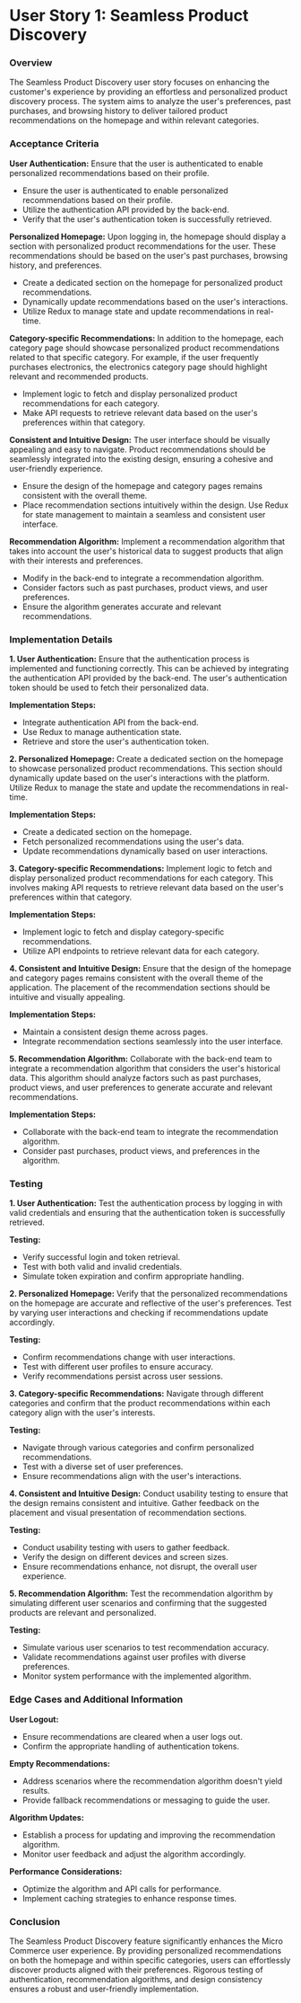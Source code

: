 # User Story 1: Seamless Product Discovery
### Overview

The Seamless Product Discovery user story focuses on enhancing the customer's experience by providing an effortless and personalized product discovery process. The system aims to analyze the user's preferences, past purchases, and browsing history to deliver tailored product recommendations on the homepage and within relevant categories.

### Acceptance Criteria
**User Authentication:** Ensure that the user is authenticated to enable personalized recommendations based on their profile.
- Ensure the user is authenticated to enable personalized recommendations based on their profile.
- Utilize the authentication API provided by the back-end.
- Verify that the user's authentication token is successfully retrieved.

**Personalized Homepage:** Upon logging in, the homepage should display a section with personalized product recommendations for the user. These recommendations should be based on the user's past purchases, browsing history, and preferences.
- Create a dedicated section on the homepage for personalized product recommendations.
- Dynamically update recommendations based on the user's interactions.
- Utilize Redux to manage state and update recommendations in real-time.

**Category-specific Recommendations:** In addition to the homepage, each category page should showcase personalized product recommendations related to that specific category. For example, if the user frequently purchases electronics, the electronics category page should highlight relevant and recommended products.
- Implement logic to fetch and display personalized product recommendations for each category.
- Make API requests to retrieve relevant data based on the user's preferences within that category.

**Consistent and Intuitive Design:** The user interface should be visually appealing and easy to navigate. Product recommendations should be seamlessly integrated into the existing design, ensuring a cohesive and user-friendly experience.
- Ensure the design of the homepage and category pages remains consistent with the overall theme.
- Place recommendation sections intuitively within the design.
Use Redux for state management to maintain a seamless and consistent user interface.

**Recommendation Algorithm:** Implement a recommendation algorithm that takes into account the user's historical data to suggest products that align with their interests and preferences.
- Modify in the back-end to integrate a recommendation algorithm.
- Consider factors such as past purchases, product views, and user preferences.
- Ensure the algorithm generates accurate and relevant recommendations.

### Implementation Details
**1. User Authentication:** Ensure that the authentication process is implemented and functioning correctly. This can be achieved by integrating the authentication API provided by the back-end. The user's authentication token should be used to fetch their personalized data.

**Implementation Steps:**
- Integrate authentication API from the back-end.
- Use Redux to manage authentication state.
- Retrieve and store the user's authentication token.


**2. Personalized Homepage:** Create a dedicated section on the homepage to showcase personalized product recommendations. This section should dynamically update based on the user's interactions with the platform. Utilize Redux to manage the state and update the recommendations in real-time.

**Implementation Steps:**
- Create a dedicated section on the homepage.
- Fetch personalized recommendations using the user's data.
- Update recommendations dynamically based on user interactions.


**3. Category-specific Recommendations:** Implement logic to fetch and display personalized product recommendations for each category. This involves making API requests to retrieve relevant data based on the user's preferences within that category.

**Implementation Steps:**
- Implement logic to fetch and display category-specific recommendations.
- Utilize API endpoints to retrieve relevant data for each category.


**4. Consistent and Intuitive Design:** Ensure that the design of the homepage and category pages remains consistent with the overall theme of the application. The placement of the recommendation sections should be intuitive and visually appealing.

**Implementation Steps:**
- Maintain a consistent design theme across pages.
- Integrate recommendation sections seamlessly into the user interface.

**5. Recommendation Algorithm:** Collaborate with the back-end team to integrate a recommendation algorithm that considers the user's historical data. This algorithm should analyze factors such as past purchases, product views, and user preferences to generate accurate and relevant recommendations.

**Implementation Steps:**
- Collaborate with the back-end team to integrate the recommendation algorithm.
- Consider past purchases, product views, and preferences in the algorithm.

### Testing
**1. User Authentication:** Test the authentication process by logging in with valid credentials and ensuring that the authentication token is successfully retrieved.

**Testing:**
- Verify successful login and token retrieval.
- Test with both valid and invalid credentials.
- Simulate token expiration and confirm appropriate handling.

**2. Personalized Homepage:** Verify that the personalized recommendations on the homepage are accurate and reflective of the user's preferences. Test by varying user interactions and checking if recommendations update accordingly.

**Testing:**
- Confirm recommendations change with user interactions.
- Test with different user profiles to ensure accuracy.
- Verify recommendations persist across user sessions.


**3. Category-specific Recommendations:** Navigate through different categories and confirm that the product recommendations within each category align with the user's interests.

**Testing:**
- Navigate through various categories and confirm personalized recommendations.
- Test with a diverse set of user preferences.
- Ensure recommendations align with the user's interactions.

**4. Consistent and Intuitive Design:** Conduct usability testing to ensure that the design remains consistent and intuitive. Gather feedback on the placement and visual presentation of recommendation sections.

**Testing:**
- Conduct usability testing with users to gather feedback.
- Verify the design on different devices and screen sizes.
- Ensure recommendations enhance, not disrupt, the overall user experience.


**5. Recommendation Algorithm:** Test the recommendation algorithm by simulating different user scenarios and confirming that the suggested products are relevant and personalized.

**Testing:**
- Simulate various user scenarios to test recommendation accuracy.
- Validate recommendations against user profiles with diverse preferences.
- Monitor system performance with the implemented algorithm.


### Edge Cases and Additional Information

**User Logout:**
- Ensure recommendations are cleared when a user logs out.
- Confirm the appropriate handling of authentication tokens.

**Empty Recommendations:**
- Address scenarios where the recommendation algorithm doesn't yield results.
- Provide fallback recommendations or messaging to guide the user.

**Algorithm Updates:**
- Establish a process for updating and improving the recommendation algorithm.
- Monitor user feedback and adjust the algorithm accordingly.

**Performance Considerations:**
- Optimize the algorithm and API calls for performance.
- Implement caching strategies to enhance response times.

### Conclusion
The Seamless Product Discovery feature significantly enhances the Micro Commerce user experience. By providing personalized recommendations on both the homepage and within specific categories, users can effortlessly discover products aligned with their preferences. Rigorous testing of authentication, recommendation algorithms, and design consistency ensures a robust and user-friendly implementation.
